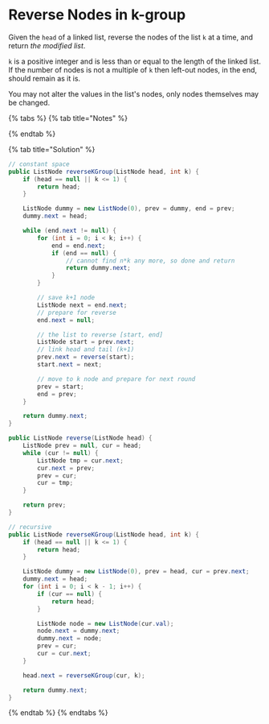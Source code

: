 # Reverse Nodes in k-group

Given the `head` of a linked list, reverse the nodes of the list `k` at a time, and return _the modified list_.

`k` is a positive integer and is less than or equal to the length of the linked list. If the number of nodes is not a multiple of `k` then left-out nodes, in the end, should remain as it is.

You may not alter the values in the list's nodes, only nodes themselves may be changed.

{% tabs %}
{% tab title="Notes" %}

{% endtab %}

{% tab title="Solution" %}
```java
// constant space
public ListNode reverseKGroup(ListNode head, int k) {
    if (head == null || k <= 1) {
        return head;
    }

    ListNode dummy = new ListNode(0), prev = dummy, end = prev;
    dummy.next = head;

    while (end.next != null) {
        for (int i = 0; i < k; i++) {
            end = end.next;
            if (end == null) {
                // cannot find n*k any more, so done and return
                return dummy.next;
            }
        }

        // save k+1 node
        ListNode next = end.next;
        // prepare for reverse
        end.next = null;

        // the list to reverse [start, end]
        ListNode start = prev.next;
        // link head and tail (k+1)
        prev.next = reverse(start);
        start.next = next;

        // move to k node and prepare for next round
        prev = start;
        end = prev;
    }

    return dummy.next;
}

public ListNode reverse(ListNode head) {
    ListNode prev = null, cur = head;
    while (cur != null) {
        ListNode tmp = cur.next;
        cur.next = prev;
        prev = cur;
        cur = tmp;
    }

    return prev;
}

// recursive
public ListNode reverseKGroup(ListNode head, int k) {
    if (head == null || k <= 1) {
        return head;
    }

    ListNode dummy = new ListNode(0), prev = head, cur = prev.next;
    dummy.next = head;
    for (int i = 0; i < k - 1; i++) {
        if (cur == null) {
            return head;
        }

        ListNode node = new ListNode(cur.val);
        node.next = dummy.next;
        dummy.next = node;
        prev = cur;
        cur = cur.next;
    }

    head.next = reverseKGroup(cur, k);

    return dummy.next;
}
```
{% endtab %}
{% endtabs %}
